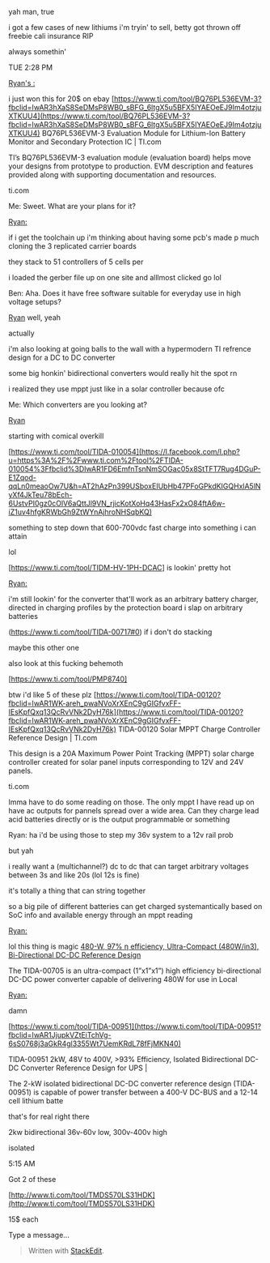 
yah man, true

i got a few cases of new lithiums i'm tryin' to sell, betty got thrown off freebie cali insurance RIP

always somethin'

TUE 2:28 PM

[Ryan's :](https://www.facebook.com/dokmartini)



i just won this for 20$ on ebay
[https://www.ti.com/tool/BQ76PL536EVM-3?fbclid=IwAR3hXaS8SeDMsP8WB0_sBFG_6ltgX5u5BFX5IYAEOeEJ9Im4otzjuXTKUU4](https://www.ti.com/tool/BQ76PL536EVM-3?fbclid=IwAR3hXaS8SeDMsP8WB0_sBFG_6ltgX5u5BFX5IYAEOeEJ9Im4otzjuXTKUU4)
BQ76PL536EVM-3 Evaluation Module for Lithium-Ion Battery Monitor and Secondary Protection IC | TI.com

TI’s BQ76PL536EVM-3 evaluation module (evaluation board) helps move your designs from prototype to production. EVM description and features provided along with supporting documentation and resources.

ti.com

Me:
Sweet. What are your plans for it?

[Ryan:](https://www.facebook.com/dokmartini)


if i get the toolchain up i'm thinking about having some pcb's made p much cloning the 3 replicated carrier boards

they stack to 51 controllers of 5 cells per

i loaded the gerber file up on one site and alllmost clicked go lol

Ben:
Aha. Does it have free software suitable for everyday use in high voltage setups?

[Ryan](https://www.facebook.com/dokmartini)
well, yeah

actually

i'm also looking at going balls to the wall with a hypermodern TI refrence design for a DC to DC converter

some big honkin' bidirectional converters would really hit the spot rn

i realized they use mppt just like in a solar controller because ofc

Me:
Which converters are you looking at?

[Ryan](https://www.facebook.com/dokmartini)

starting with comical overkill

[https://www.ti.com/tool/TIDA-010054](https://l.facebook.com/l.php?u=https%3A%2F%2Fwww.ti.com%2Ftool%2FTIDA-010054%3Ffbclid%3DIwAR1FD6EmfnTsnNmSOGac05x8StTFT7Rug4DGuP-E1Zqod-qqLn0meaoOw7U&h=AT2hAzPn399USboxEIUbHb47PFoGPkdKIGQHxlA5lNyXf4JkTeu78bEch-6UstvPI0gz0cOlV6aQttJl9VN_rjicKotXoHq43HasFx2xO84ftA6w-iZ1uv4hfgKRWbGh9ZtWYnAjhroNHSqbKQ)

something to step down that 600-700vdc fast charge into something i can attain

lol

[https://www.ti.com/tool/TIDM-HV-1PH-DCAC] is lookin' pretty hot

[Ryan:](https://www.facebook.com/dokmartini)

i'm still lookin' for the converter that'll work as an arbitrary battery charger, directed in charging profiles by the protection board i slap on arbitrary batteries

(https://www.ti.com/tool/TIDA-00717#0) if i don't do stacking

maybe this other one

also look at this fucking behemoth

[https://www.ti.com/tool/PMP8740]

btw i'd like 5 of these plz
[https://www.ti.com/tool/TIDA-00120?fbclid=IwAR1WK-areh_pwaNVoXrXEnC9gGIGfvxFF-IEsKpfQxq13QcRvVNk2DyH76k](https://www.ti.com/tool/TIDA-00120?fbclid=IwAR1WK-areh_pwaNVoXrXEnC9gGIGfvxFF-IEsKpfQxq13QcRvVNk2DyH76k)
TIDA-00120 Solar MPPT Charge Controller Reference Design | TI.com

This design is a 20A Maximum Power Point Tracking (MPPT) solar charge controller created for solar panel inputs corresponding to 12V and 24V panels.

ti.com

Imma have to do some reading on those. The only mppt I have read up on have ac outputs for pannels spread over a wide area. Can they charge lead acid batteries directly or is the output programmable or something

Ryan:
ha i'd be using those to step my 36v system to a 12v rail prob

but yah

i really want a (multichannel?) dc to dc that can target arbitrary voltages between 3s and like 20s (lol 12s is fine)

it's totally a thing that can string together

so a big pile of different batteries can get charged systemantically based on SoC info and available energy through an mppt reading

[Ryan:](https://www.facebook.com/dokmartini)

lol this thing is magic
[480-W, 97% η efficiency, Ultra-Compact (480W/in3), Bi-Directional DC-DC Reference Design](https://www.ti.com/tool/TIDA-00705?fbclid=IwAR032tMVFUh-E8BetzpuvStYuqagADDAxdIGCyRBev0isx2ZPxamNox7dMY)


The TIDA-00705 is an ultra-compact (1”x1”x1”) high efficiency bi-directional DC-DC power converter capable of delivering 480W for use in Local


[Ryan:](https://www.facebook.com/dokmartini)

damn

[https://www.ti.com/tool/TIDA-00951](https://www.ti.com/tool/TIDA-00951?fbclid=IwAR1JjupkVZtEiTchVg-6sS0768j3aGkR4gl3355Wt7UemKRdL78fFjMKN40)

TIDA-00951 2kW, 48V to 400V, >93% Efficiency, Isolated Bidirectional DC-DC Converter Reference Design for UPS | 

The 2-kW isolated bidirectional DC-DC converter reference design (TIDA-00951) is capable of power transfer between a 400-V DC-BUS and a 12-14 cell lithium batte



that's for real right there

2kw bidirectional 36v-60v low, 300v-400v high

isolated

5:15 AM

[](https://www.facebook.com/dokmartini)

Got 2 of these

[http://www.ti.com/tool/TMDS570LS31HDK](http://www.ti.com/tool/TMDS570LS31HDK)

15$ each



Type a message...

> Written with [StackEdit](https://stackedit.io/).
<!--stackedit_data:
eyJoaXN0b3J5IjpbODI4Mzg4OTc1XX0=
-->